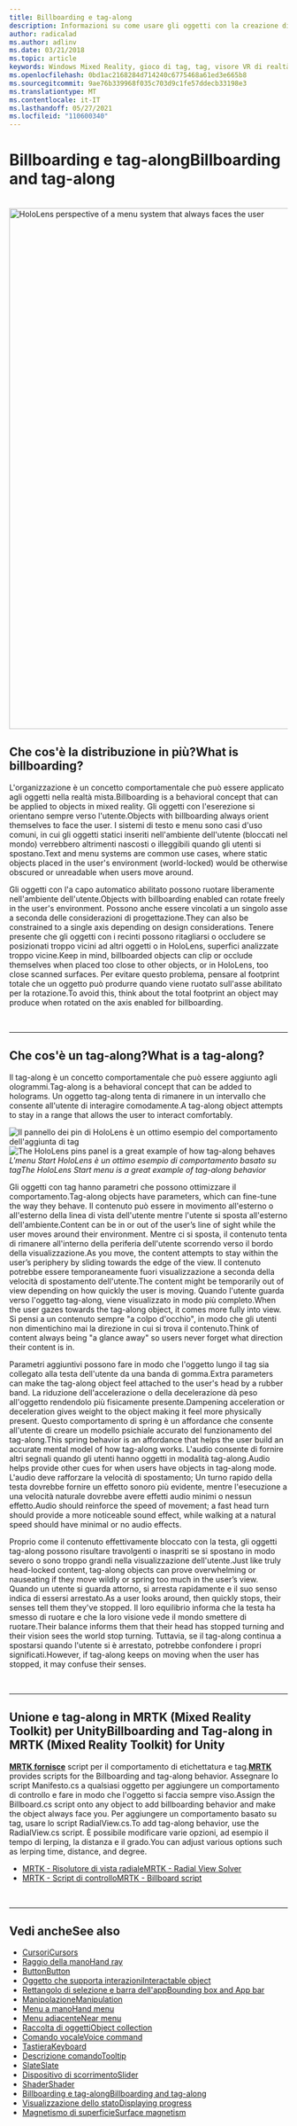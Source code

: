 ```yaml
---
title: Billboarding e tag-along
description: Informazioni su come usare gli oggetti con la creazione di oggetti, che si orientano sempre per affrontare l'utente in applicazioni di realtà mista.
author: radicalad
ms.author: adlinv
ms.date: 03/21/2018
ms.topic: article
keywords: Windows Mixed Reality, gioco di tag, tag, visore VR di realtà mista, visore VR di realtà mista windows, visore VR di realtà virtuale, HoloLens, MRTK, Mixed Reality Toolkit
ms.openlocfilehash: 0bd1ac2168284d714240c6775468a61ed3e665b8
ms.sourcegitcommit: 9ae76b339968f035c703d9c1fe57ddecb33198e3
ms.translationtype: MT
ms.contentlocale: it-IT
ms.lasthandoff: 05/27/2021
ms.locfileid: "110600340"
---
```

# <a name="billboarding-and-tag-along"></a><span data-ttu-id="1933e-104">Billboarding e tag-along</span><span class="sxs-lookup"><span data-stu-id="1933e-104">Billboarding and tag-along</span></span>

<br>

<img src="images/MRTK_TagAlong.gif" alt="HoloLens perspective of a menu system that always faces the user" width="940px">
<br>

## <a name="what-is-billboarding"></a><span data-ttu-id="1933e-105">Che cos'è la distribuzione in più?</span><span class="sxs-lookup"><span data-stu-id="1933e-105">What is billboarding?</span></span>

<span data-ttu-id="1933e-106">L'organizzazione è un concetto comportamentale che può essere applicato agli oggetti nella realtà mista.</span><span class="sxs-lookup"><span data-stu-id="1933e-106">Billboarding is a behavioral concept that can be applied to objects in mixed reality.</span></span> <span data-ttu-id="1933e-107">Gli oggetti con l'eserezione si orientano sempre verso l'utente.</span><span class="sxs-lookup"><span data-stu-id="1933e-107">Objects with billboarding always orient themselves to face the user.</span></span> <span data-ttu-id="1933e-108">I sistemi di testo e menu sono casi d'uso comuni, in cui gli oggetti statici inseriti nell'ambiente dell'utente (bloccati nel mondo) verrebbero altrimenti nascosti o illeggibili quando gli utenti si spostano.</span><span class="sxs-lookup"><span data-stu-id="1933e-108">Text and menu systems are common use cases, where static objects placed in the user's environment (world-locked) would be otherwise obscured or unreadable when users move around.</span></span>

<span data-ttu-id="1933e-109">Gli oggetti con l'a capo automatico abilitato possono ruotare liberamente nell'ambiente dell'utente.</span><span class="sxs-lookup"><span data-stu-id="1933e-109">Objects with billboarding enabled can rotate freely in the user's environment.</span></span> <span data-ttu-id="1933e-110">Possono anche essere vincolati a un singolo asse a seconda delle considerazioni di progettazione.</span><span class="sxs-lookup"><span data-stu-id="1933e-110">They can also be constrained to a single axis depending on design considerations.</span></span> <span data-ttu-id="1933e-111">Tenere presente che gli oggetti con i recinti possono ritagliarsi o occludere se posizionati troppo vicini ad altri oggetti o in HoloLens, superfici analizzate troppo vicine.</span><span class="sxs-lookup"><span data-stu-id="1933e-111">Keep in mind, billboarded objects can clip or occlude themselves when placed too close to other objects, or in HoloLens, too close scanned surfaces.</span></span> <span data-ttu-id="1933e-112">Per evitare questo problema, pensare al footprint totale che un oggetto può produrre quando viene ruotato sull'asse abilitato per la rotazione.</span><span class="sxs-lookup"><span data-stu-id="1933e-112">To avoid this, think about the total footprint an object may produce when rotated on the axis enabled for billboarding.</span></span>

<br>

---
## <a name="what-is-a-tag-along"></a><span data-ttu-id="1933e-113">Che cos'è un tag-along?</span><span class="sxs-lookup"><span data-stu-id="1933e-113">What is a tag-along?</span></span>

<span data-ttu-id="1933e-114">Il tag-along è un concetto comportamentale che può essere aggiunto agli ologrammi.</span><span class="sxs-lookup"><span data-stu-id="1933e-114">Tag-along is a behavioral concept that can be added to holograms.</span></span> <span data-ttu-id="1933e-115">Un oggetto tag-along tenta di rimanere in un intervallo che consente all'utente di interagire comodamente.</span><span class="sxs-lookup"><span data-stu-id="1933e-115">A tag-along object attempts to stay in a range that allows the user to interact comfortably.</span></span>

<span data-ttu-id="1933e-116">![Il pannello dei pin di HoloLens è un ottimo esempio del comportamento dell'aggiunta di tag](images/tagalong-1000px.jpg)</span><span class="sxs-lookup"><span data-stu-id="1933e-116">![The HoloLens pins panel is a great example of how tag-along behaves](images/tagalong-1000px.jpg)</span></span><br>
<span data-ttu-id="1933e-117">*L'menu Start HoloLens è un ottimo esempio di comportamento basato su tag*</span><span class="sxs-lookup"><span data-stu-id="1933e-117">*The HoloLens Start menu is a great example of tag-along behavior*</span></span>

<span data-ttu-id="1933e-118">Gli oggetti con tag hanno parametri che possono ottimizzare il comportamento.</span><span class="sxs-lookup"><span data-stu-id="1933e-118">Tag-along objects have parameters, which can fine-tune the way they behave.</span></span> <span data-ttu-id="1933e-119">Il contenuto può essere in movimento all'esterno o all'esterno della linea di vista dell'utente mentre l'utente si sposta all'esterno dell'ambiente.</span><span class="sxs-lookup"><span data-stu-id="1933e-119">Content can be in or out of the user’s line of sight while the user moves around their environment.</span></span> <span data-ttu-id="1933e-120">Mentre ci si sposta, il contenuto tenta di rimanere all'interno della periferia dell'utente scorrendo verso il bordo della visualizzazione.</span><span class="sxs-lookup"><span data-stu-id="1933e-120">As you move, the content attempts to stay within the user’s periphery by sliding towards the edge of the view.</span></span> <span data-ttu-id="1933e-121">Il contenuto potrebbe essere temporaneamente fuori visualizzazione a seconda della velocità di spostamento dell'utente.</span><span class="sxs-lookup"><span data-stu-id="1933e-121">The content might be temporarily out of view depending on how quickly the user is moving.</span></span> <span data-ttu-id="1933e-122">Quando l'utente guarda verso l'oggetto tag-along, viene visualizzato in modo più completo.</span><span class="sxs-lookup"><span data-stu-id="1933e-122">When the user gazes towards the tag-along object, it comes more fully into view.</span></span> <span data-ttu-id="1933e-123">Si pensi a un contenuto sempre "a colpo d'occhio", in modo che gli utenti non dimentichino mai la direzione in cui si trova il contenuto.</span><span class="sxs-lookup"><span data-stu-id="1933e-123">Think of content always being "a glance away" so users never forget what direction their content is in.</span></span>

<span data-ttu-id="1933e-124">Parametri aggiuntivi possono fare in modo che l'oggetto lungo il tag sia collegato alla testa dell'utente da una banda di gomma.</span><span class="sxs-lookup"><span data-stu-id="1933e-124">Extra parameters can make the tag-along object feel attached to the user's head by a rubber band.</span></span> <span data-ttu-id="1933e-125">La riduzione dell'accelerazione o della decelerazione dà peso all'oggetto rendendolo più fisicamente presente.</span><span class="sxs-lookup"><span data-stu-id="1933e-125">Dampening acceleration or deceleration gives weight to the object making it feel more physically present.</span></span> <span data-ttu-id="1933e-126">Questo comportamento di spring è un affordance che consente all'utente di creare un modello psichiale accurato del funzionamento del tag-along.</span><span class="sxs-lookup"><span data-stu-id="1933e-126">This spring behavior is an affordance that helps the user build an accurate mental model of how tag-along works.</span></span> <span data-ttu-id="1933e-127">L'audio consente di fornire altri segnali quando gli utenti hanno oggetti in modalità tag-along.</span><span class="sxs-lookup"><span data-stu-id="1933e-127">Audio helps provide other cues for when users have objects in tag-along mode.</span></span> <span data-ttu-id="1933e-128">L'audio deve rafforzare la velocità di spostamento; Un turno rapido della testa dovrebbe fornire un effetto sonoro più evidente, mentre l'esecuzione a una velocità naturale dovrebbe avere effetti audio minimi o nessun effetto.</span><span class="sxs-lookup"><span data-stu-id="1933e-128">Audio should reinforce the speed of movement; a fast head turn should provide a more noticeable sound effect, while walking at a natural speed should have minimal or no audio effects.</span></span>

<span data-ttu-id="1933e-129">Proprio come il contenuto effettivamente bloccato con la testa, gli oggetti tag-along possono risultare travolgenti o inaspriti se si spostano in modo severo o sono troppo grandi nella visualizzazione dell'utente.</span><span class="sxs-lookup"><span data-stu-id="1933e-129">Just like truly head-locked content, tag-along objects can prove overwhelming or nauseating if they move wildly or spring too much in the user’s view.</span></span> <span data-ttu-id="1933e-130">Quando un utente si guarda attorno, si arresta rapidamente e il suo senso indica di essersi arrestato.</span><span class="sxs-lookup"><span data-stu-id="1933e-130">As a user looks around, then quickly stops, their senses tell them they've stopped.</span></span> <span data-ttu-id="1933e-131">Il loro equilibrio informa che la testa ha smesso di ruotare e che la loro visione vede il mondo smettere di ruotare.</span><span class="sxs-lookup"><span data-stu-id="1933e-131">Their balance informs them that their head has stopped turning and their vision sees the world stop turning.</span></span> <span data-ttu-id="1933e-132">Tuttavia, se il tag-along continua a spostarsi quando l'utente si è arrestato, potrebbe confondere i propri significati.</span><span class="sxs-lookup"><span data-stu-id="1933e-132">However, if tag-along keeps on moving when the user has stopped, it may confuse their senses.</span></span>

<br>

---

## <a name="billboarding-and-tag-along-in-mrtk-mixed-reality-toolkit-for-unity"></a><span data-ttu-id="1933e-133">Unione e tag-along in MRTK (Mixed Reality Toolkit) per Unity</span><span class="sxs-lookup"><span data-stu-id="1933e-133">Billboarding and Tag-along in MRTK (Mixed Reality Toolkit) for Unity</span></span>
<span data-ttu-id="1933e-134">**[MRTK fornisce](https://github.com/Microsoft/MixedRealityToolkit-Unity)** script per il comportamento di etichettatura e tag.</span><span class="sxs-lookup"><span data-stu-id="1933e-134">**[MRTK](https://github.com/Microsoft/MixedRealityToolkit-Unity)** provides scripts for the Billboarding and tag-along behavior.</span></span> <span data-ttu-id="1933e-135">Assegnare lo script Manifesto.cs a qualsiasi oggetto per aggiungere un comportamento di controllo e fare in modo che l'oggetto si faccia sempre viso.</span><span class="sxs-lookup"><span data-stu-id="1933e-135">Assign the Billboard.cs script onto any object to add billboarding behavior and make the object always face you.</span></span> <span data-ttu-id="1933e-136">Per aggiungere un comportamento basato su tag, usare lo script RadialView.cs.</span><span class="sxs-lookup"><span data-stu-id="1933e-136">To add tag-along behavior, use the RadialView.cs script.</span></span> <span data-ttu-id="1933e-137">È possibile modificare varie opzioni, ad esempio il tempo di lerping, la distanza e il grado.</span><span class="sxs-lookup"><span data-stu-id="1933e-137">You can adjust various options such as lerping time, distance, and degree.</span></span>

* [<span data-ttu-id="1933e-138">MRTK - Risolutore di vista radiale</span><span class="sxs-lookup"><span data-stu-id="1933e-138">MRTK - Radial View Solver</span></span>](/windows/mixed-reality/mrtk-unity/features/ux-building-blocks/solvers/solver#radialview)
* [<span data-ttu-id="1933e-139">MRTK - Script di controllo</span><span class="sxs-lookup"><span data-stu-id="1933e-139">MRTK - Billboard script</span></span>](https://github.com/microsoft/MixedRealityToolkit-Unity/blob/mrtk_release/Assets/MixedRealityToolkit.SDK/Features/UX/Scripts/Utilities/Billboard.cs)


<br>

---

## <a name="see-also"></a><span data-ttu-id="1933e-140">Vedi anche</span><span class="sxs-lookup"><span data-stu-id="1933e-140">See also</span></span>

* [<span data-ttu-id="1933e-141">Cursori</span><span class="sxs-lookup"><span data-stu-id="1933e-141">Cursors</span></span>](cursors.md)
* [<span data-ttu-id="1933e-142">Raggio della mano</span><span class="sxs-lookup"><span data-stu-id="1933e-142">Hand ray</span></span>](point-and-commit.md)
* [<span data-ttu-id="1933e-143">Button</span><span class="sxs-lookup"><span data-stu-id="1933e-143">Button</span></span>](button.md)
* [<span data-ttu-id="1933e-144">Oggetto che supporta interazioni</span><span class="sxs-lookup"><span data-stu-id="1933e-144">Interactable object</span></span>](interactable-object.md)
* [<span data-ttu-id="1933e-145">Rettangolo di selezione e barra dell'app</span><span class="sxs-lookup"><span data-stu-id="1933e-145">Bounding box and App bar</span></span>](app-bar-and-bounding-box.md)
* [<span data-ttu-id="1933e-146">Manipolazione</span><span class="sxs-lookup"><span data-stu-id="1933e-146">Manipulation</span></span>](direct-manipulation.md)
* [<span data-ttu-id="1933e-147">Menu a mano</span><span class="sxs-lookup"><span data-stu-id="1933e-147">Hand menu</span></span>](hand-menu.md)
* [<span data-ttu-id="1933e-148">Menu adiacente</span><span class="sxs-lookup"><span data-stu-id="1933e-148">Near menu</span></span>](near-menu.md)
* [<span data-ttu-id="1933e-149">Raccolta di oggetti</span><span class="sxs-lookup"><span data-stu-id="1933e-149">Object collection</span></span>](object-collection.md)
* [<span data-ttu-id="1933e-150">Comando vocale</span><span class="sxs-lookup"><span data-stu-id="1933e-150">Voice command</span></span>](voice-input.md)
* [<span data-ttu-id="1933e-151">Tastiera</span><span class="sxs-lookup"><span data-stu-id="1933e-151">Keyboard</span></span>](keyboard.md)
* [<span data-ttu-id="1933e-152">Descrizione comando</span><span class="sxs-lookup"><span data-stu-id="1933e-152">Tooltip</span></span>](tooltip.md)
* [<span data-ttu-id="1933e-153">Slate</span><span class="sxs-lookup"><span data-stu-id="1933e-153">Slate</span></span>](slate.md)
* [<span data-ttu-id="1933e-154">Dispositivo di scorrimento</span><span class="sxs-lookup"><span data-stu-id="1933e-154">Slider</span></span>](slider.md)
* [<span data-ttu-id="1933e-155">Shader</span><span class="sxs-lookup"><span data-stu-id="1933e-155">Shader</span></span>](shader.md)
* [<span data-ttu-id="1933e-156">Billboarding e tag-along</span><span class="sxs-lookup"><span data-stu-id="1933e-156">Billboarding and tag-along</span></span>](billboarding-and-tag-along.md)
* [<span data-ttu-id="1933e-157">Visualizzazione dello stato</span><span class="sxs-lookup"><span data-stu-id="1933e-157">Displaying progress</span></span>](progress.md)
* [<span data-ttu-id="1933e-158">Magnetismo di superficie</span><span class="sxs-lookup"><span data-stu-id="1933e-158">Surface magnetism</span></span>](surface-magnetism.md)